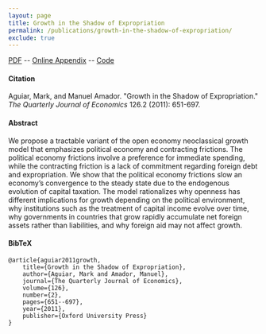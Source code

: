 ```yaml
---
layout: page
title: Growth in the Shadow of Expropriation
permalink: /publications/growth-in-the-shadow-of-expropriation/
exclude: true
---
```


[PDF](http://amadormanuel.me/files/shadow_with_online_appendix.pdf) -- [Online Appendix](http://amadormanuel.me/files/shadow_appendix.pdf) -- [Code](https://github.com/manuelamador/Shadow_QJE_2011)

#### Citation

Aguiar, Mark, and Manuel Amador. "Growth in the Shadow of Expropriation." *The Quarterly Journal of Economics* 126.2 (2011): 651-697.

#### Abstract

We propose a tractable variant of the open economy neoclassical growth model that emphasizes political economy and contracting frictions. The political economy frictions involve a preference for immediate spending, while the contracting friction is a lack of commitment regarding foreign debt and expropriation. We show that the political economy frictions slow an economy’s convergence to the steady state due to the endogenous evolution of capital taxation. The model rationalizes why openness has different implications for growth depending on the political environment, why institutions such as the treatment of capital income evolve over time, why governments in countries that grow rapidly accumulate net foreign assets rather than liabilities, and why foreign aid may not affect growth.

#### BibTeX
 
	@article{aguiar2011growth,
	    title={Growth in the Shadow of Expropriation},
	    author={Aguiar, Mark and Amador, Manuel},
	    journal={The Quarterly Journal of Economics},
	    volume={126},
	    number={2},
	    pages={651--697},
	    year={2011},
	    publisher={Oxford University Press}
	}
	        
